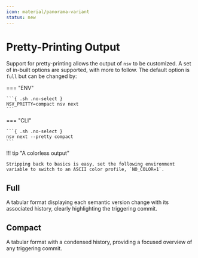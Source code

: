 ```yaml
---
icon: material/panorama-variant
status: new
---
```


# Pretty-Printing Output

Support for pretty-printing allows the output of `nsv` to be customized. A set of in-built options are supported, with more to follow. The default option is `full` but can be changed by:

=== "ENV"

    ```{ .sh .no-select }
    NSV_PRETTY=compact nsv next
    ```

=== "CLI"

    ```{ .sh .no-select }
    nsv next --pretty compact
    ```

!!! tip "A colorless output"

    Stripping back to basics is easy, set the following environment variable to switch to an ASCII color profile, `NO_COLOR=1`.

## Full

A tabular format displaying each semantic version change with its associated history, clearly highlighting the triggering commit.

## Compact

A tabular format with a condensed history, providing a focused overview of any triggering commit.

